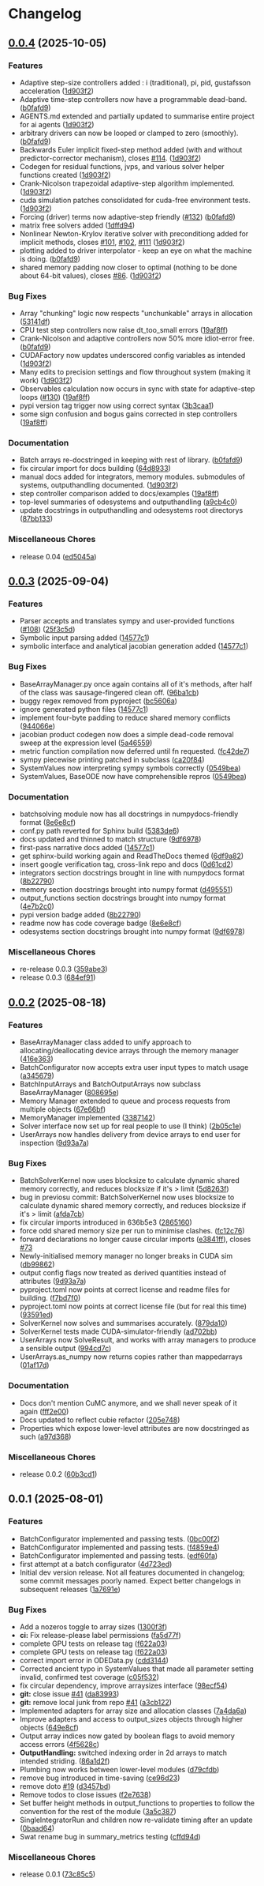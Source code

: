 # Changelog

## [0.0.4](https://github.com/ccam80/cubie/compare/v0.0.3...v0.0.4) (2025-10-05)


### Features

* Adaptive step-size controllers added : i (traditional), pi, pid, gustafsson acceleration ([1d903f2](https://github.com/ccam80/cubie/commit/1d903f2bfff3c3732086c18efa4a66660524bf29))
* Adaptive time-step controllers now have a programmable dead-band. ([b0fafd9](https://github.com/ccam80/cubie/commit/b0fafd9f4c9f269edf5ae003fe64cd9309d2b43b))
* AGENTS.md extended and partially updated to summarise entire project for ai agents ([1d903f2](https://github.com/ccam80/cubie/commit/1d903f2bfff3c3732086c18efa4a66660524bf29))
* arbitrary drivers can now be looped or clamped to zero (smoothly). ([b0fafd9](https://github.com/ccam80/cubie/commit/b0fafd9f4c9f269edf5ae003fe64cd9309d2b43b))
* Backwards Euler implicit fixed-step method added (with and without predictor-corrector mechanism), closes [#114](https://github.com/ccam80/cubie/issues/114). ([1d903f2](https://github.com/ccam80/cubie/commit/1d903f2bfff3c3732086c18efa4a66660524bf29))
* Codegen for residual functions, jvps, and various solver helper functions created ([1d903f2](https://github.com/ccam80/cubie/commit/1d903f2bfff3c3732086c18efa4a66660524bf29))
* Crank-Nicolson trapezoidal adaptive-step algorithm implemented. ([1d903f2](https://github.com/ccam80/cubie/commit/1d903f2bfff3c3732086c18efa4a66660524bf29))
* cuda simulation patches consolidated for cuda-free environment tests. ([1d903f2](https://github.com/ccam80/cubie/commit/1d903f2bfff3c3732086c18efa4a66660524bf29))
* Forcing (driver) terms now adaptive-step friendly ([#132](https://github.com/ccam80/cubie/issues/132)) ([b0fafd9](https://github.com/ccam80/cubie/commit/b0fafd9f4c9f269edf5ae003fe64cd9309d2b43b))
* matrix free solvers added ([1dffd94](https://github.com/ccam80/cubie/commit/1dffd94ae965a72c3f42ea2be09761cedcd10582))
* Nonlinear Newton-Krylov iterative solver with preconditiong added for implicit methods, closes [#101](https://github.com/ccam80/cubie/issues/101), [#102](https://github.com/ccam80/cubie/issues/102), [#111](https://github.com/ccam80/cubie/issues/111) ([1d903f2](https://github.com/ccam80/cubie/commit/1d903f2bfff3c3732086c18efa4a66660524bf29))
* plotting added to driver interpolator - keep an eye on what the machine is doing. ([b0fafd9](https://github.com/ccam80/cubie/commit/b0fafd9f4c9f269edf5ae003fe64cd9309d2b43b))
* shared memory padding now closer to optimal (nothing to be done about 64-bit values), closes [#86](https://github.com/ccam80/cubie/issues/86). ([1d903f2](https://github.com/ccam80/cubie/commit/1d903f2bfff3c3732086c18efa4a66660524bf29))


### Bug Fixes

* Array "chunking" logic now respects "unchunkable" arrays in allocation ([53141df](https://github.com/ccam80/cubie/commit/53141dfa72a7568813f85c86ef5d9b6f682db856))
* CPU test step controllers now raise dt_too_small errors ([19af8ff](https://github.com/ccam80/cubie/commit/19af8ff620419155e4c6e8d3512aa1224421d3ad))
* Crank-Nicolson and adaptive controllers now 50% more idiot-error free. ([b0fafd9](https://github.com/ccam80/cubie/commit/b0fafd9f4c9f269edf5ae003fe64cd9309d2b43b))
* CUDAFactory now updates underscored config variables as intended ([1d903f2](https://github.com/ccam80/cubie/commit/1d903f2bfff3c3732086c18efa4a66660524bf29))
* Many edits to precision settings and flow throughout system (making it work) ([1d903f2](https://github.com/ccam80/cubie/commit/1d903f2bfff3c3732086c18efa4a66660524bf29))
* Observables calculation now occurs in sync with state for adaptive-step loops ([#130](https://github.com/ccam80/cubie/issues/130)) ([19af8ff](https://github.com/ccam80/cubie/commit/19af8ff620419155e4c6e8d3512aa1224421d3ad))
* pypi version tag trigger now using correct syntax ([3b3caa1](https://github.com/ccam80/cubie/commit/3b3caa1d1e434edc61dc86174d211ac83444383f))
* some sign confusion and bogus gains corrected in step controllers ([19af8ff](https://github.com/ccam80/cubie/commit/19af8ff620419155e4c6e8d3512aa1224421d3ad))


### Documentation

* Batch arrays re-docstringed in keeping with rest of library. ([b0fafd9](https://github.com/ccam80/cubie/commit/b0fafd9f4c9f269edf5ae003fe64cd9309d2b43b))
* fix circular import for docs building ([64d8933](https://github.com/ccam80/cubie/commit/64d8933e965b52f80664f2f5ddefc5ab03d96077))
* manual docs added for integrators, memory modules. submodules of systems, outputhandling  documented. ([1d903f2](https://github.com/ccam80/cubie/commit/1d903f2bfff3c3732086c18efa4a66660524bf29))
* step controller comparison added to docs/examples ([19af8ff](https://github.com/ccam80/cubie/commit/19af8ff620419155e4c6e8d3512aa1224421d3ad))
* top-level summaries of odesystems and outputhandling ([a9cb4c0](https://github.com/ccam80/cubie/commit/a9cb4c08383aa452d64a5cf63bec9b3cb86d5b75))
* update docstrings in outputhandling and odesystems root directorys ([87bb133](https://github.com/ccam80/cubie/commit/87bb133643a8b8b14ff6731469e2ef5e7eded3ee))


### Miscellaneous Chores

* release 0.04 ([ed5045a](https://github.com/ccam80/cubie/commit/ed5045ad6e5677cc1f4543d0c1a8673c76028fe2))

## [0.0.3](https://github.com/ccam80/cubie/compare/v0.0.2...v0.0.3) (2025-09-04)


### Features

* Parser accepts and translates sympy and user-provided functions ([#108](https://github.com/ccam80/cubie/issues/108)) ([25f3c5d](https://github.com/ccam80/cubie/commit/25f3c5d89edca3d85040b1438995d45f010b99a4))
* Symbolic input parsing added ([14577c1](https://github.com/ccam80/cubie/commit/14577c1e237791f2997ab53ffc842b5325763766))
* symbolic interface and analytical jacobian generation added ([14577c1](https://github.com/ccam80/cubie/commit/14577c1e237791f2997ab53ffc842b5325763766))


### Bug Fixes

* BaseArrayManager.py once again contains all of it's methods, after half of the class was sausage-fingered clean off. ([96ba1cb](https://github.com/ccam80/cubie/commit/96ba1cb3d1fb6bb2bb0e6786ddb0e8dabd8512ae))
* buggy regex removed from pyproject ([bc5606a](https://github.com/ccam80/cubie/commit/bc5606aa67ce84994a5009f0b26dbd5d8e45e603))
* ignore generated python files ([14577c1](https://github.com/ccam80/cubie/commit/14577c1e237791f2997ab53ffc842b5325763766))
* implement four-byte padding to reduce shared memory conflicts ([944066e](https://github.com/ccam80/cubie/commit/944066ee2ced3561b9607cbfcbfb48988f8256b9))
* jacobian product codegen now does a simple dead-code removal sweep at the expression level ([5a46559](https://github.com/ccam80/cubie/commit/5a46559f273a8e4408fbc777ef25c55dbfc06be8))
* metric function compilation now deferred until fn requested. ([fc42de7](https://github.com/ccam80/cubie/commit/fc42de7d438efb7968b4f4663016f9aae7cd82aa))
* sympy piecewise printing patched in subclass ([ca20f84](https://github.com/ccam80/cubie/commit/ca20f84061dda44c44f0ccac451d1aaa128ca4bc))
* SystemValues now interpreting sympy symbols correctly ([0549bea](https://github.com/ccam80/cubie/commit/0549beac411c21dd8a54167f517d8846a8500458))
* SystemValues, BaseODE now have comprehensible repros ([0549bea](https://github.com/ccam80/cubie/commit/0549beac411c21dd8a54167f517d8846a8500458))


### Documentation

* batchsolving module now has all docstrings in numpydocs-friendly format ([8e6e8cf](https://github.com/ccam80/cubie/commit/8e6e8cf415b86017137cd00421e14de58168e019))
* conf.py path reverted for Sphinx build ([5383de6](https://github.com/ccam80/cubie/commit/5383de6e551efde3ecf965efc50210608f136f12))
* docs updated and thinned to match structure ([9df6978](https://github.com/ccam80/cubie/commit/9df69786697ccf35f29f528a828a057a67d302ab))
* first-pass narrative docs added ([14577c1](https://github.com/ccam80/cubie/commit/14577c1e237791f2997ab53ffc842b5325763766))
* get sphinx-build working again and ReadTheDocs themed ([6df9a82](https://github.com/ccam80/cubie/commit/6df9a82fefa6307a9ef981ebe70ee2bc0c72161f))
* insert google verification tag, cross-link repo and docs ([0d61cd2](https://github.com/ccam80/cubie/commit/0d61cd2f93d1e79d2dc823a9830387d863cf8abb))
* integrators section docstrings brought in line with numpydocs format ([8b22790](https://github.com/ccam80/cubie/commit/8b22790c912b50f0681b7fb6d7eda925e87be64b))
* memory section docstrings brought into numpy format ([d495551](https://github.com/ccam80/cubie/commit/d495551cce6f0a150da76b6000f87ce512e4345a))
* output_functions section docstrings brought into numpy format ([4e7b2c0](https://github.com/ccam80/cubie/commit/4e7b2c06d1ec8b0ee873d97e0e30e0f4b42a849c))
* pypi version badge added ([8b22790](https://github.com/ccam80/cubie/commit/8b22790c912b50f0681b7fb6d7eda925e87be64b))
* readme now has code coverage badge ([8e6e8cf](https://github.com/ccam80/cubie/commit/8e6e8cf415b86017137cd00421e14de58168e019))
* odesystems section docstrings brought into numpy format ([9df6978](https://github.com/ccam80/cubie/commit/9df69786697ccf35f29f528a828a057a67d302ab))


### Miscellaneous Chores

* re-release 0.0.3 ([359abe3](https://github.com/ccam80/cubie/commit/359abe33cb49f47f6b4dcaacf3c630d82d95c69c))
* release 0.0.3 ([684ef91](https://github.com/ccam80/cubie/commit/684ef91d144178828b2ec5fe7bf3addd58b625a9))

## [0.0.2](https://github.com/ccam80/cubie/compare/v0.0.1...v0.0.2) (2025-08-18)


### Features

* BaseArrayManager class added to unify approach to allocating/deallocating device arrays through the memory manager ([416e363](https://github.com/ccam80/cubie/commit/416e3632085eaac507e596c22bafb34c22f107a2))
* BatchConfigurator now accepts extra user input types to match usage ([a345679](https://github.com/ccam80/cubie/commit/a3456797cbd37eb47a3d75b10b9d870fe6b22203))
* BatchInputArrays and BatchOutputArrays now subclass BaseArrayManager ([808695e](https://github.com/ccam80/cubie/commit/808695ed21eee0a777178babb2f181f6fc85afef))
* Memory Manager extended to queue and process requests from multiple objects ([67e66bf](https://github.com/ccam80/cubie/commit/67e66bfe82fc02258afcbb94d342621505632074))
* MemoryManager implemented ([3387142](https://github.com/ccam80/cubie/commit/3387142c7925c3ee76e60175bb1cddd0a1b87ce7))
* Solver interface now set up for real people to use (I think) ([2b05c1e](https://github.com/ccam80/cubie/commit/2b05c1eb1a590f7fcd99f4aa0d33171ea4f5de37))
* UserArrays now handles delivery from device arrays to end user for inspection ([9d93a7a](https://github.com/ccam80/cubie/commit/9d93a7a560500519b9cd500b70d082610fc9efc4))


### Bug Fixes

* BatchSolverKernel now uses blocksize to calculate dynamic shared memory correctly, and reduces blocksize if it's &gt; limit ([5d8263f](https://github.com/ccam80/cubie/commit/5d8263fd9aae11f6006f53bd349c44d169341405))
* bug in previosu commit: BatchSolverKernel now uses blocksize to calculate dynamic shared memory correctly, and reduces blocksize if it's &gt; limit ([afda7cb](https://github.com/ccam80/cubie/commit/afda7cbe7d72e2d3a0e0134dca1be49ca81dbe08))
* fix circular imports introduced in 636b5e3 ([2865160](https://github.com/ccam80/cubie/commit/2865160cc31fb7589cc75148dfbeaad88d78af37))
* force odd shared memory size per run to minimise clashes. ([fc12c76](https://github.com/ccam80/cubie/commit/fc12c768dbc7bd27bbd90b469dae8258c09149d9))
* forward declarations no longer cause circular imports ([e3841ff](https://github.com/ccam80/cubie/commit/e3841ffabdd745e1a5892417b19b7524a8d65f0a)), closes [#73](https://github.com/ccam80/cubie/issues/73)
* Newly-initialised memory manager no longer breaks in CUDA sim ([db99862](https://github.com/ccam80/cubie/commit/db99862da766224b1f1588fd15f41cb524dc40bc))
* output config flags now treated as derived quantities instead of attributes ([9d93a7a](https://github.com/ccam80/cubie/commit/9d93a7a560500519b9cd500b70d082610fc9efc4))
* pyproject.toml now points at correct license and readme files for building. ([f7bd7f0](https://github.com/ccam80/cubie/commit/f7bd7f00079c4e804cd92e9bfdcf18bd2089c42f))
* pyproject.toml now points at correct license file (but for real this time) ([93591ed](https://github.com/ccam80/cubie/commit/93591ed9c3c4465ff812b0402ec58c993d7cd63c))
* SolverKernel now solves and summarises accurately. ([879da10](https://github.com/ccam80/cubie/commit/879da1033c7e5318ea2633213d55501f9cb186f5))
* SolverKernel tests made CUDA-simulator-friendly ([ad702bb](https://github.com/ccam80/cubie/commit/ad702bb3a37f95e831723fc270978a5876316829))
* UserArrays now SolveResult, and works with array managers to produce a sensible output ([994cd7c](https://github.com/ccam80/cubie/commit/994cd7ccc6bcd53c1e02b73f7397d5fe0c4e1d65))
* UserArrays.as_numpy now returns copies rather than mappedarrays ([01af17d](https://github.com/ccam80/cubie/commit/01af17d493ceb74ac9b05468b929a7f6290cdd19))


### Documentation

* Docs don't mention CuMC anymore, and we shall never speak of it again ([fff2e00](https://github.com/ccam80/cubie/commit/fff2e0088168ac8106c50ff3d479cc49ccad4864))
* Docs updated to reflect cubie refactor ([205e748](https://github.com/ccam80/cubie/commit/205e7489360c458818904c4e2bd0860639d54acf))
* Properties which expose lower-level attributes are now docstringed as such ([a97d368](https://github.com/ccam80/cubie/commit/a97d368500ae618ae35ca0cce40ce54ebc98380b))


### Miscellaneous Chores

* release 0.0.2 ([60b3cd1](https://github.com/ccam80/cubie/commit/60b3cd1887078b2bbcb92ff0160bfc1222fddbd6))

## 0.0.1 (2025-08-01)


### Features

* BatchConfigurator implemented and passing tests. ([0bc00f2](https://github.com/ccam80/smc/commit/0bc00f22422238ac8fcfe68fc07691de07757945))
* BatchConfigurator implemented and passing tests. ([f4859e4](https://github.com/ccam80/smc/commit/f4859e448893f6a5738297cb9bca2a1987248fe9))
* BatchConfigurator implemented and passing tests. ([edf60fa](https://github.com/ccam80/smc/commit/edf60faf40febc0b652a7f18d8c79f7c72a8fe0a))
* first attempt at a batch configurator ([4d723ed](https://github.com/ccam80/smc/commit/4d723edb192159b97d999bd2e011d1c65d108b05))
* Initial dev version release. Not all features documented in changelog; some commit messages poorly named. Expect better changelogs in subsequent releases ([1a7691e](https://github.com/ccam80/smc/commit/1a7691e31352cd1e6ff66538c96caa223e2f364d))


### Bug Fixes

* Add a nozeros toggle to array sizes ([1300f3f](https://github.com/ccam80/smc/commit/1300f3f7285062bcda5ab7278ed0ab3cd2daa9de))
* **ci:** Fix release-please label permissions ([fa5d77f](https://github.com/ccam80/smc/commit/fa5d77f2292555475ec6e638cf11de0ccd90e45e))
* complete GPU tests on release tag ([f622a03](https://github.com/ccam80/smc/commit/f622a03e0445c6ae9088153c7a0811190eb81089))
* complete GPU tests on release tag ([f622a03](https://github.com/ccam80/smc/commit/f622a03e0445c6ae9088153c7a0811190eb81089))
* correct import error in ODEData.py ([cdd3144](https://github.com/ccam80/smc/commit/cdd3144e6a715284d6fc76f6670351f3f726607b))
* Corrected ancient typo in SystemValues that made all parameter setting invalid, confirmed test coverage ([c05f532](https://github.com/ccam80/smc/commit/c05f5326f4187c95c8c64cd0de68afa9ff193d96))
* fix circular dependency, improve arraysizes interface ([98ecf54](https://github.com/ccam80/smc/commit/98ecf54d0751491634d3fad39aa3a5331cdcf28f))
* **git:** close issue [#41](https://github.com/ccam80/smc/issues/41) ([da83993](https://github.com/ccam80/smc/commit/da83993e0997194fa3c569ab451868c53fe5a3c4))
* **git:** remove local junk from repo [#41](https://github.com/ccam80/smc/issues/41) ([a3cb122](https://github.com/ccam80/smc/commit/a3cb1224cb61a2da412b544512dcf5a5f9acf116))
* Implemented adapters for array size and allocation classes ([7a4da6a](https://github.com/ccam80/smc/commit/7a4da6a4f6a3c586e2024c29c5a924c4328c006a))
* Improve adapters and access to output_sizes objects through higher objects ([649e8cf](https://github.com/ccam80/smc/commit/649e8cf8e94e10dce28e67bcad303e46cb98efc0))
* Output array indices now gated by boolean flags to avoid memory access errors ([4f5628c](https://github.com/ccam80/smc/commit/4f5628ce3fad9e57c6a03bcde65a032bc7b27428))
* **OutputHandling:** switched indexing order in 2d arrays to match intended striding. ([86a1d2f](https://github.com/ccam80/smc/commit/86a1d2f5f7622b51f302c56e330b51a7293c542f))
* Plumbing now works between lower-level modules ([d79cfdb](https://github.com/ccam80/smc/commit/d79cfdb0817f6c1e8aa9977c2a6a5af6854e4b7a))
* remove bug introduced in time-saving ([ce96d23](https://github.com/ccam80/smc/commit/ce96d236b6cf5b8c7d87f3a1a4cc24a50cfa2ad4))
* remove doto [#19](https://github.com/ccam80/smc/issues/19) ([d3457bd](https://github.com/ccam80/smc/commit/d3457bd23d17f030840ee690601151e289ccf152))
* Remove todos to close issues ([f2e7638](https://github.com/ccam80/smc/commit/f2e76384e407c1d7ac8c2a36e80916b9c79bd3b3))
* Set buffer height methods in output_functions to properties to follow the convention for the rest of the module ([3a5c387](https://github.com/ccam80/smc/commit/3a5c387e1414b56b2cfb0d4e1fd0e19ba82769bd))
* SingleIntegratorRun and children now re-validate timing after an update ([0baad64](https://github.com/ccam80/smc/commit/0baad6433925af427a9f3b60cee4df71121c7e4d))
* Swat rename bug in summary_metrics testing ([cffd94d](https://github.com/ccam80/smc/commit/cffd94df0da154d8d85b11026b9fb53a59826bb8))


### Miscellaneous Chores

* release 0.0.1 ([73c85c5](https://github.com/ccam80/smc/commit/73c85c50c3c2991b2ae1e9237caf1aa2fd15316b))
